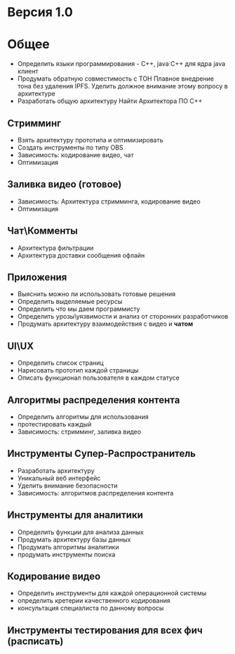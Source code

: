 # Версия 1.0


# Общее
- Определить языки программирования -  C++, java
C++ для ядра
java клиент
- Продумать обратную совместимость с ТОН
Плавное внедрение тона без удаления IPFS. Уделить должное внимание этому вопросу в архитектуре
- Разработать общую архитектуру
    Найти Архитектора ПО С++

## Стримминг

- Взять архитектуру прототипа и оптимизировать
- Создать инструменты по типу OBS 
- Зависимость: кодирование видео, чат
- Оптимизация

## Заливка видео (готовое)
- Зависимость: Архитектура стримминга, кодирование видео
- Оптимизация


## Чат\Комменты
- Архитектура фильтрации
- Архитектура доставки сообщения офлайн

## Приложения
- Выяснить можно ли использовать готовые решения
- Определить выделяемые ресурсы
- Определить что мы даем программисту
- Определить урозы\уязвимости и анализ от сторонних разработчиков
- Продумать архитектуру взаимодействия с видео и **чатом**

## UI\UX
- Определить список страниц
- Нарисовать прототип каждой страницы
- Описать функционал пользователя в каждом статусе

## Алгоритмы распределения контента
- Определить алгоритмы для использования
- протестировать каждый
- Зависимость: стримминг, заливка видео

## Инструменты Супер-Распространитель
- Разработать архитектуру
- Уникальный веб интерфейс
- Уделить внимание безопасности
- Зависимость: алгоритмов распределения контента

## Инструменты для аналитики
- Определить функции для анализа данных 
- Продумать архитектуру базы данных
- Продумать алгоритмы аналитики
- продумать инструменты поиска

## Кодирование видео
- Определить инструменты для каждой операционной системы
- определить кретерии качественного кодирования
- консультация специалиста по данному вопросы 

## Инструменты тестирования для всех фич (расписать)
